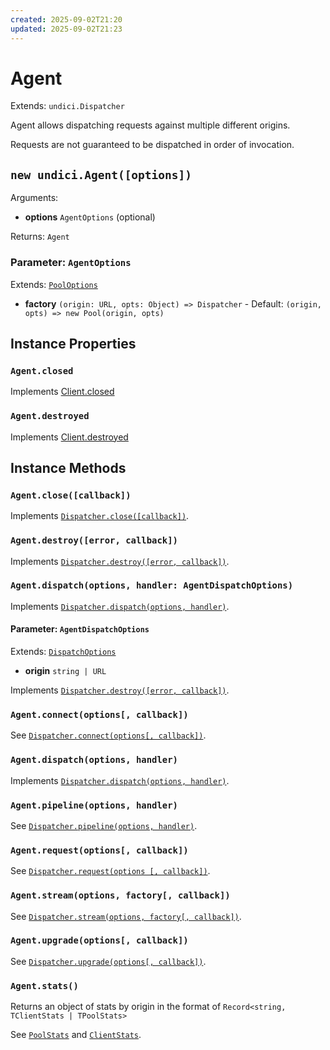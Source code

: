 ```yaml
---
created: 2025-09-02T21:20
updated: 2025-09-02T21:23
---
```

# Agent

Extends: `undici.Dispatcher`

Agent allows dispatching requests against multiple different origins.

Requests are not guaranteed to be dispatched in order of invocation.

## `new undici.Agent([options])`

Arguments:

* **options** `AgentOptions` (optional)

Returns: `Agent`

### Parameter: `AgentOptions`

Extends: [`PoolOptions`](/docs/docs/api/Pool.md#parameter-pooloptions)

* **factory** `(origin: URL, opts: Object) => Dispatcher` - Default: `(origin, opts) => new Pool(origin, opts)`

## Instance Properties

### `Agent.closed`

Implements [Client.closed](/docs/docs/api/Client.md#clientclosed)

### `Agent.destroyed`

Implements [Client.destroyed](/docs/docs/api/Client.md#clientdestroyed)

## Instance Methods

### `Agent.close([callback])`

Implements [`Dispatcher.close([callback])`](/docs/docs/api/Dispatcher.md#dispatcherclosecallback-promise).

### `Agent.destroy([error, callback])`

Implements [`Dispatcher.destroy([error, callback])`](/docs/docs/api/Dispatcher.md#dispatcherdestroyerror-callback-promise).

### `Agent.dispatch(options, handler: AgentDispatchOptions)`

Implements [`Dispatcher.dispatch(options, handler)`](/docs/docs/api/Dispatcher.md#dispatcherdispatchoptions-handler).

#### Parameter: `AgentDispatchOptions`

Extends: [`DispatchOptions`](/docs/docs/api/Dispatcher.md#parameter-dispatchoptions)

* **origin** `string | URL`

Implements [`Dispatcher.destroy([error, callback])`](/docs/docs/api/Dispatcher.md#dispatcherdestroyerror-callback-promise).

### `Agent.connect(options[, callback])`

See [`Dispatcher.connect(options[, callback])`](/docs/docs/api/Dispatcher.md#dispatcherconnectoptions-callback).

### `Agent.dispatch(options, handler)`

Implements [`Dispatcher.dispatch(options, handler)`](/docs/docs/api/Dispatcher.md#dispatcherdispatchoptions-handler).

### `Agent.pipeline(options, handler)`

See [`Dispatcher.pipeline(options, handler)`](/docs/docs/api/Dispatcher.md#dispatcherpipelineoptions-handler).

### `Agent.request(options[, callback])`

See [`Dispatcher.request(options [, callback])`](/docs/docs/api/Dispatcher.md#dispatcherrequestoptions-callback).

### `Agent.stream(options, factory[, callback])`

See [`Dispatcher.stream(options, factory[, callback])`](/docs/docs/api/Dispatcher.md#dispatcherstreamoptions-factory-callback).

### `Agent.upgrade(options[, callback])`

See [`Dispatcher.upgrade(options[, callback])`](/docs/docs/api/Dispatcher.md#dispatcherupgradeoptions-callback).

### `Agent.stats()`

Returns an object of stats by origin in the format of `Record<string, TClientStats | TPoolStats>`

See [`PoolStats`](/docs/docs/api/PoolStats.md) and [`ClientStats`](/docs/docs/api/ClientStats.md).
